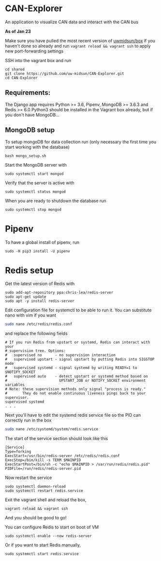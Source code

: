 # CAN-Explorer
An application to visualize CAN data and interact with the CAN bus

__As of Jan 23__ 

Make sure you have pulled the most recent version of [uwmidsun/box](https://github.com/uw-midsun/box) if you haven't done so already and run `vagrant reload && vagrant ssh` to apply new port-forwarding settings

SSH into the vagrant box and run
```
cd shared
git clone https://github.com/uw-midsun/CAN-Explorer.git
cd CAN-Explorer
```
## Requirements:
The Django app requires Python >= 3.6, Pipenv, MongoDB >= 3.6.3 and Redis >= 6.0
Python3 should be installed in the Vagrant box already, but if you don't have MongoDB...

## MongoDB setup
To setup mongoDB for data collection run (only necessary the first time you start working with the database)
```
bash mongo_setup.sh
```
Start the MongoDB server with
```
sudo systemctl start mongod
```
Verify that the server is active with
```
sudo systemctl status mongod
```
When you are ready to shutdown the database run
```
sudo systemctl stop mongod
```

# Pipenv
To have a global install of pipenv, run
```
sudo -H pip3 install -U pipenv
```

# Redis setup
Get the latest version of Redis with
```
sudo add-apt-repository ppa:chris-lea/redis-server
sudo apt-get update
sudo apt -y install redis-server
```

Edit configuration file for systemctl to be able to run it. You can substitute nano with vim if you want
```bash
sudo nano /etc/redis/redis.conf
```

and replace the following fields
```
# If you run Redis from upstart or systemd, Redis can interact with your
# supervision tree. Options:
#   supervised no      - no supervision interaction
#   supervised upstart - signal upstart by putting Redis into SIGSTOP mode
#   supervised systemd - signal systemd by writing READY=1 to $NOTIFY_SOCKET
#   supervised auto    - detect upstart or systemd method based on
#                        UPSTART_JOB or NOTIFY_SOCKET environment variables
# Note: these supervision methods only signal "process is ready."
#       They do not enable continuous liveness pings back to your supervisor.
supervised systemd
. . .
```

Next you'll have to edit the systemd redis service file so the PID can correctly run in the box
```bash
sudo nano /etc/systemd/system/redis.service
```

The start of the service section should look like this
```
[Service]
Type=forking
ExecStart=/usr/bin/redis-server /etc/redis/redis.conf
ExecStop=/bin/kill -s TERM $MAINPID
ExecStartPost=/bin/sh -c "echo $MAINPID > /var/run/redis/redis.pid"
PIDFile=/run/redis/redis-server.pid
```

Now restart the service
```
sudo systemctl daemon-reload
sudo systemctl restart redis.service
```

Exit the vagrant shell and reload the box,
```
vagrant reload && vagrant ssh
```

And you should be good to go! 

You can configure Redis to start on boot of VM 
```
sudo systemctl enable --now redis-server
```

Or if you want to start Redis manually,
```
sudo systemctl start redis.service
```

